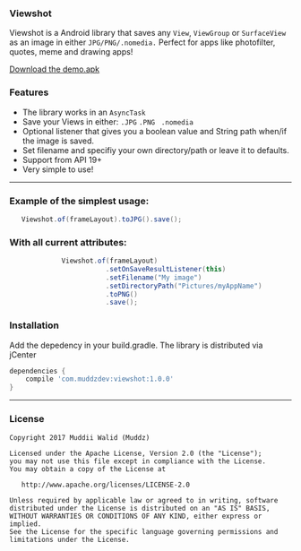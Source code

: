 ### Viewshot

Viewshot is a Android library that saves any `View`, `ViewGroup` or `SurfaceView` as an image in either `JPG/PNG/.nomedia.`
Perfect for apps like photofilter, quotes, meme and drawing apps!


<a href="https://github.com/Muddz/Viewshot/blob/master/demo.apk">Download the demo.apk</a>

### Features

- The library works in an ```AsyncTask```
- Save your Views in either: ```.JPG```  ```.PNG ``` ```.nomedia```
- Optional listener that gives you a boolean value and String path when/if the image is saved.
- Set filename and specifiy your own directory/path or leave it to defaults.
- Support from API 19+
- Very simple to use!
----

### Example of the simplest usage:

```java
   Viewshot.of(frameLayout).toJPG().save();
```

### With all current attributes:

```java
             Viewshot.of(frameLayout)
                        .setOnSaveResultListener(this)
                        .setFilename("My image")
                        .setDirectoryPath("Pictures/myAppName")
                        .toPNG()
                        .save();
```
    
    
### Installation

Add the depedency in your build.gradle. The library is distributed via jCenter

```groovy
dependencies {
    compile 'com.muddzdev:viewshot:1.0.0'  
}
```
 ----

### License

    Copyright 2017 Muddii Walid (Muddz)

    Licensed under the Apache License, Version 2.0 (the "License");
    you may not use this file except in compliance with the License.
    You may obtain a copy of the License at

       http://www.apache.org/licenses/LICENSE-2.0

    Unless required by applicable law or agreed to in writing, software
    distributed under the License is distributed on an "AS IS" BASIS,
    WITHOUT WARRANTIES OR CONDITIONS OF ANY KIND, either express or implied.
    See the License for the specific language governing permissions and
    limitations under the License.
